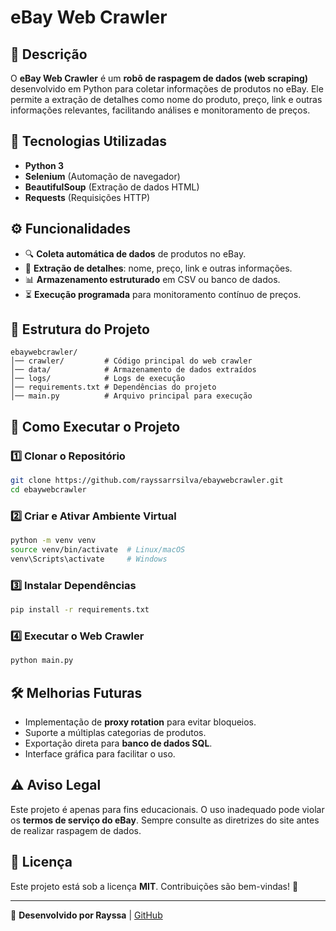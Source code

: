 # eBay Web Crawler

## 📌 Descrição
O **eBay Web Crawler** é um **robô de raspagem de dados (web scraping)** desenvolvido em Python para coletar informações de produtos no eBay. Ele permite a extração de detalhes como nome do produto, preço, link e outras informações relevantes, facilitando análises e monitoramento de preços.

## 🚀 Tecnologias Utilizadas
- **Python 3**
- **Selenium** (Automação de navegador)
- **BeautifulSoup** (Extração de dados HTML)
- **Requests** (Requisições HTTP)

## ⚙️ Funcionalidades
- 🔍 **Coleta automática de dados** de produtos no eBay.
- 📄 **Extração de detalhes**: nome, preço, link e outras informações.
- 📊 **Armazenamento estruturado** em CSV ou banco de dados.
- ⏳ **Execução programada** para monitoramento contínuo de preços.

## 📂 Estrutura do Projeto
```
ebaywebcrawler/
│── crawler/         # Código principal do web crawler
│── data/            # Armazenamento de dados extraídos
│── logs/            # Logs de execução
│── requirements.txt # Dependências do projeto
│── main.py          # Arquivo principal para execução
```

## 🚀 Como Executar o Projeto
### 1️⃣ Clonar o Repositório
```bash
git clone https://github.com/rayssarrsilva/ebaywebcrawler.git
cd ebaywebcrawler
```

### 2️⃣ Criar e Ativar Ambiente Virtual
```bash
python -m venv venv
source venv/bin/activate  # Linux/macOS
venv\Scripts\activate     # Windows
```

### 3️⃣ Instalar Dependências
```bash
pip install -r requirements.txt
```

### 4️⃣ Executar o Web Crawler
```bash
python main.py
```

## 🛠️ Melhorias Futuras
- Implementação de **proxy rotation** para evitar bloqueios.
- Suporte a múltiplas categorias de produtos.
- Exportação direta para **banco de dados SQL**.
- Interface gráfica para facilitar o uso.

## ⚠️ Aviso Legal
Este projeto é apenas para fins educacionais. O uso inadequado pode violar os **termos de serviço do eBay**. Sempre consulte as diretrizes do site antes de realizar raspagem de dados.

## 📄 Licença
Este projeto está sob a licença **MIT**. Contribuições são bem-vindas! 🚀

---
🔹 **Desenvolvido por Rayssa** | [GitHub](https://github.com/rayssarrsilva)
